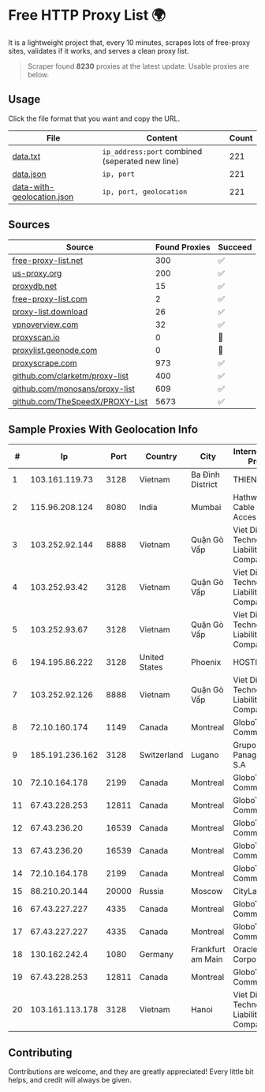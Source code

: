
# Free HTTP Proxy List 🌍

It is a lightweight project that, every 10 minutes, scrapes lots of free-proxy sites, validates if it works, and serves a clean proxy list.


> Scraper found **8230** proxies at the latest update. Usable proxies are below.

## Usage

Click the file format that you want and copy the URL.


|File|Content|Count|
|----|-------|-----|
|[data.txt](https://raw.githubusercontent.com/themiralay/Proxy-List-World/master/data.txt)|`ip_address:port` combined (seperated new line)|221|
|[data.json](https://raw.githubusercontent.com/themiralay/Proxy-List-World/master/data.json)|`ip, port`|221|
|[data-with-geolocation.json](https://raw.githubusercontent.com/themiralay/Proxy-List-World/master/data-with-geolocation.json)|`ip, port, geolocation`|221|

## Sources

|Source|Found Proxies|Succeed|
|------|-------------|-------|
|[free-proxy-list.net](https://free-proxy-list.net)|300|✅|
|[us-proxy.org](https://www.us-proxy.org)|200|✅|
|[proxydb.net](http://proxydb.net)|15|✅|
|[free-proxy-list.com](https://free-proxy-list.com/?page=&port=&type%5B%5D=http&type%5B%5D=https&up_time=0&search=Search)|2|✅|
|[proxy-list.download](https://www.proxy-list.download/HTTP)|26|✅|
|[vpnoverview.com](https://vpnoverview.com/privacy/anonymous-browsing/free-proxy-servers)|32|✅|
|[proxyscan.io](https://www.proxyscan.io)|0|🚫|
|[proxylist.geonode.com](https://proxylist.geonode.com/api/proxy-list?limit=300&page=1&sort_by=lastChecked&sort_type=desc&protocols=http,https)|0|🚫|
|[proxyscrape.com](https://api.proxyscrape.com/v2/?request=displayproxies&protocol=http&timeout=10000&country=all&ssl=all&anonymity=all)|973|✅|
|[github.com/clarketm/proxy-list](https://raw.githubusercontent.com/clarketm/proxy-list/master/proxy-list-raw.txt)|400|✅|
|[github.com/monosans/proxy-list](https://raw.githubusercontent.com/monosans/proxy-list/main/proxies/http.txt)|609|✅|
|[github.com/TheSpeedX/PROXY-List](https://raw.githubusercontent.com/TheSpeedX/PROXY-List/master/http.txt)|5673|✅|


## Sample Proxies With Geolocation Info

|#|Ip|Port|Country|City|Internet Service Provider|
|-|--|----|-------|----|-------------------------|
|1|103.161.119.73|3128|Vietnam|Ba Đình District|THIENCO|
|2|115.96.208.124|8080|India|Mumbai|Hathway IP over Cable Internet Access|
|3|103.252.92.144|8888|Vietnam|Quận Gò Vấp|Viet Digital Technology Liability Company|
|4|103.252.93.42|3128|Vietnam|Quận Gò Vấp|Viet Digital Technology Liability Company|
|5|103.252.93.67|3128|Vietnam|Quận Gò Vấp|Viet Digital Technology Liability Company|
|6|194.195.86.222|3128|United States|Phoenix|HOSTINGER US|
|7|103.252.92.126|8888|Vietnam|Quận Gò Vấp|Viet Digital Technology Liability Company|
|8|72.10.160.174|1149|Canada|Montreal|GloboTech Communications|
|9|185.191.236.162|3128|Switzerland|Lugano|Grupo Panaglobal 15 S.A|
|10|72.10.164.178|2199|Canada|Montreal|GloboTech Communications|
|11|67.43.228.253|12811|Canada|Montreal|GloboTech Communications|
|12|67.43.236.20|16539|Canada|Montreal|GloboTech Communications|
|13|67.43.236.20|16539|Canada|Montreal|GloboTech Communications|
|14|72.10.164.178|2199|Canada|Montreal|GloboTech Communications|
|15|88.210.20.144|20000|Russia|Moscow|CityLanCom LTD|
|16|67.43.227.227|4335|Canada|Montreal|GloboTech Communications|
|17|67.43.227.227|4335|Canada|Montreal|GloboTech Communications|
|18|130.162.242.4|1080|Germany|Frankfurt am Main|Oracle Corporation|
|19|67.43.228.253|12811|Canada|Montreal|GloboTech Communications|
|20|103.161.113.178|3128|Vietnam|Hanoi|Viet Digital Technology Liability Company|



## Contributing

Contributions are welcome, and they are greatly appreciated! Every
little bit helps, and credit will always be given.

